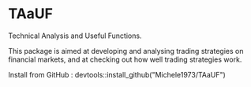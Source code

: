 # TAaUF
Technical Analysis and Useful Functions.

This package is aimed at developing and analysing trading strategies on financial markets, and at checking out how well trading strategies work.

Install from GitHub :  devtools::install_github("Michele1973/TAaUF")
